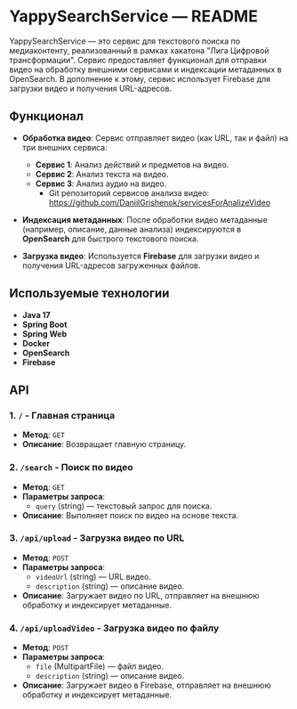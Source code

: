 # YappySearchService — README

YappySearchService — это сервис для текстового поиска по медиаконтенту, реализованный в рамках хакатона "Лига Цифровой трансформации". Сервис предоставляет функционал для отправки видео на обработку внешними сервисами и индексации метаданных в OpenSearch. В дополнение к этому, сервис использует Firebase для загрузки видео и получения URL-адресов.

## Функционал

- **Обработка видео**: Сервис отправляет видео (как URL, так и файл) на три внешних сервиса:
    - **Сервис 1**: Анализ действий и предметов на видео.
    - **Сервис 2**: Анализ текста на видео.
    - **Сервис 3**: Анализ аудио на видео.
        - Git репозиторий сервисов анализа видео: https://github.com/DaniilGrishenok/servicesForAnalizeVideo

- **Индексация метаданных**: После обработки видео метаданные (например, описание, данные анализа) индексируются в **OpenSearch** для быстрого текстового поиска.

- **Загрузка видео**: Используется **Firebase** для загрузки видео и получения URL-адресов загруженных файлов.

## Используемые технологии

- **Java 17**
- **Spring Boot**
- **Spring Web**
- **Docker**
- **OpenSearch**
- **Firebase**


## API

### 1. `/` - Главная страница
- **Метод**: `GET`
- **Описание**: Возвращает главную страницу.

### 2. `/search` - Поиск по видео
- **Метод**: `GET`
- **Параметры запроса**:
    - `query` (string) — текстовый запрос для поиска.
- **Описание**: Выполняет поиск по видео на основе текста.

### 3. `/api/upload` - Загрузка видео по URL
- **Метод**: `POST`
- **Параметры запроса**:
    - `videoUrl` (string) — URL видео.
    - `description` (string) — описание видео.
- **Описание**: Загружает видео по URL, отправляет на внешнюю обработку и индексирует метаданные.

### 4. `/api/uploadVideo` - Загрузка видео по файлу
- **Метод**: `POST`
- **Параметры запроса**:
    - `file` (MultipartFile) — файл видео.
    - `description` (string) — описание видео.
- **Описание**: Загружает видео в Firebase, отправляет на внешнюю обработку и индексирует метаданные.



